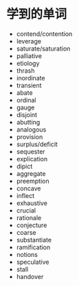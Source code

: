 # 学到的单词

+ contend/contention
+ leverage
+ saturate/saturation
+ palliative
+ etiology
+ thrash
+ inordinate
+ transient
+ abate
+ ordinal
+ gauge
+ disjoint
+ abutting
+ analogous
+ provision
+ surplus/deficit
+ sequester
+ explication
+ dipict
+ aggregate
+ preemption
+ concave
+ inflect
+ exhaustive
+ crucial
+ rationale
+ conjecture
+ coarse
+ substantiate
+ ramification
+ notions
+ speculative
+ stall
+ handover